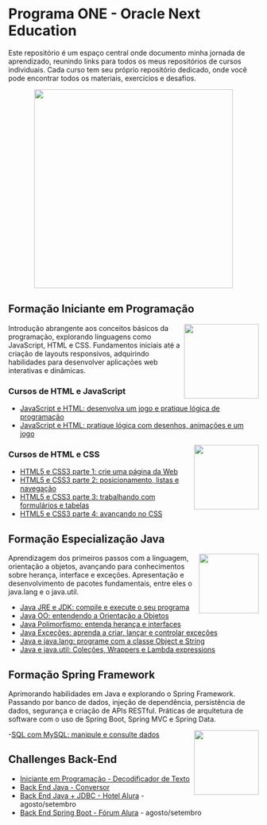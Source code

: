 # Programa ONE - Oracle Next Education
Este repositório é um espaço central onde documento minha jornada de aprendizado, reunindo links para todos os meus repositórios de cursos individuais. Cada curso tem seu próprio repositório dedicado, onde você pode encontrar todos os materiais, exercícios e desafios.

<div align="center" ><img src="https://github.com/emanoelcampos/programa-one-oracle/assets/68448029/ab736b12-62a0-4f05-90e0-380d5e756c41" width="400"></div>

## Formação Iniciante em Programação

<img align="right" src="https://github.com/emanoelcampos/programa-one-oracle/assets/68448029/097f1c32-2165-41ff-b1ab-a702a16e218d" width="150">

Introdução abrangente aos conceitos básicos da programação, explorando linguagens como JavaScript, HTML e CSS. Fundamentos iniciais até a criação de layouts responsivos, adquirindo habilidades para desenvolver aplicações web interativas e dinâmicas.

### Cursos de HTML e JavaScript
- [JavaScript e HTML: desenvolva um jogo e pratique lógica de programação](https://github.com/emanoelcampos/javascript-html-logica-programacao-1)
- [JavaScript e HTML: pratique lógica com desenhos, animações e um jogo](https://github.com/emanoelcampos/javascript-html-logica-programacao-2)

<img align="right" src="https://github.com/emanoelcampos/programa-one-oracle/assets/68448029/d8145ea7-a129-47a9-bf74-ded945c862d4" width="130">

### Cursos de HTML e CSS
- [HTML5 e CSS3 parte 1: crie uma página da Web](https://github.com/emanoelcampos/html-css-1)
- [HTML5 e CSS3 parte 2: posicionamento, listas e navegação](https://github.com/emanoelcampos/html-css-2)
- [HTML5 e CSS3 parte 3: trabalhando com formulários e tabelas](https://github.com/emanoelcampos/html-css-3)
- [HTML5 e CSS3 parte 4: avançando no CSS](https://github.com/emanoelcampos/html-css-4)

## Formação Especialização Java

<img align="right" src="https://github.com/emanoelcampos/programa-one-oracle/assets/68448029/7bf8aed1-0c01-44a8-97e1-fd084f77682a" width="120">

Aprendizagem dos primeiros passos com a linguagem, orientação a objetos, avançando para conhecimentos sobre herança, interface e exceções. Apresentação e desenvolvimento de pacotes fundamentais, entre eles o java.lang e o java.util.

- [Java JRE e JDK: compile e execute o seu programa](https://github.com/emanoelcampos/java-jre-jdk)
- [Java OO: entendendo a Orientação a Objetos](https://github.com/emanoelcampos/java-object-oriented)
- [Java Polimorfismo: entenda herança e interfaces](https://github.com/emanoelcampos/java-polymorphism)
- [Java Exceções: aprenda a criar, lançar e controlar exceções](https://github.com/emanoelcampos/java-exceptions)
- [Java e java.lang: programe com a classe Object e String](https://github.com/emanoelcampos/java-java-lang)
- [Java e java.util: Coleções, Wrappers e Lambda expressions](https://github.com/emanoelcampos/java-java-util)

## Formação Spring Framework
Aprimorando habilidades em Java e explorando o Spring Framework. Passando por banco de dados, injeção de dependência, persistência de dados, segurança e criação de APIs RESTful. Práticas de arquitetura de software com o uso de Spring Boot, Spring MVC e Spring Data.

<img align="right" src="https://github.com/emanoelcampos/programa-one-oracle/assets/68448029/d610e7bf-cae8-4763-9031-cdaa65cffa76" width="130">

-[SQL com MySQL: manipule e consulte dados](https://github.com/emanoelcampos/sql-mysql)

## Challenges Back-End
- [Iniciante em Programação - Decodificador de Texto](https://github.com/emanoelcampos/decodificador-texto)
- [Back End Java - Conversor](https://github.com/emanoelcampos/converter)
- [Back End Java + JDBC - Hotel Alura]() - agosto/setembro
- [Back End Spring Boot - Fórum Alura]() - agosto/setembro

